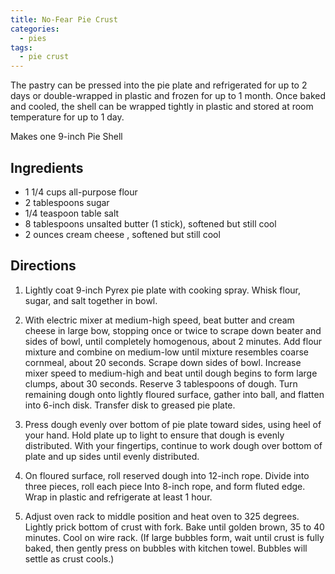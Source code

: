 ```yaml
---
title: No-Fear Pie Crust
categories:
  - pies
tags:
  - pie crust
---
```



The pastry can be pressed into the pie plate and refrigerated for up to 2 days or double-wrapped in plastic and
frozen for up to 1 month. Once baked and cooled, the shell can be wrapped tightly in plastic and stored at room
temperature for up to 1 day. 

Makes one 9-inch Pie Shell

## Ingredients

- 1 1/4 cups all-purpose flour
- 2 tablespoons sugar
- 1/4 teaspoon table salt
- 8 tablespoons unsalted butter (1 stick), softened but still cool
- 2 ounces cream cheese , softened but still cool

## Directions

1. Lightly coat 9-inch Pyrex pie plate with cooking spray. Whisk flour, sugar, and salt together in bowl.

2. With electric mixer at medium-high speed, beat butter and cream cheese in large bow, stopping once
or twice to scrape down beater and sides of bowl, until completely homogenous, about 2 minutes. Add
flour mixture and combine on medium-low until mixture resembles coarse cornmeal, about 20 seconds.
Scrape down sides of bowl. Increase mixer speed to medium-high and beat until dough begins to form
large clumps, about 30 seconds. Reserve 3 tablespoons of dough. Turn remaining dough onto lightly
floured surface, gather into ball, and flatten into 6-inch disk. Transfer disk to greased pie plate.

3. Press dough evenly over bottom of pie plate toward sides, using heel of your hand. Hold plate up to
light to ensure that dough is evenly distributed. With your fingertips, continue to work
dough over bottom of plate and up sides until evenly distributed.

4. On floured surface, roll reserved dough into 12-inch rope. Divide into three pieces, roll each piece Into
8-inch rope, and form fluted edge. Wrap in plastic and refrigerate at least 1 hour.

5. Adjust oven rack to middle position and heat oven to 325 degrees. Lightly prick bottom of crust with
fork. Bake until golden brown, 35 to 40 minutes. Cool on wire rack. (If large bubbles form, wait until crust
is fully baked, then gently press on bubbles with kitchen towel. Bubbles will settle as crust cools.)
